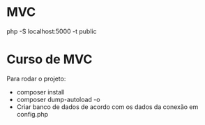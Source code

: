 # MVC
php -S localhost:5000 -t public
# Curso de MVC

Para rodar o projeto:

- composer install
- composer dump-autoload -o
- Criar banco de dados de acordo com os dados da conexão em config.php
